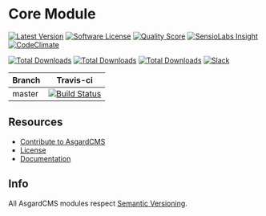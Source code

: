 # Core Module

[![Latest Version](https://img.shields.io/packagist/v/asgardcms/core-module.svg?style=flat-square)](https://github.com/asgardcms/core/releases)
[![Software License](https://img.shields.io/badge/license-MIT-brightgreen.svg?style=flat-square)](LICENSE.md)
[![Quality Score](https://img.shields.io/scrutinizer/g/asgardcms/core.svg?style=flat-square)](https://scrutinizer-ci.com/g/asgardcms/core)
[![SensioLabs Insight](https://img.shields.io/sensiolabs/i/57e26b38-6275-4608-96e2-44047aaed5c2.svg)](https://insight.sensiolabs.com/projects/57e26b38-6275-4608-96e2-44047aaed5c2)
[![CodeClimate](https://img.shields.io/codeclimate/github/AsgardCms/Core.svg)](https://codeclimate.com/github/AsgardCms/Core)

[![Total Downloads](https://img.shields.io/packagist/dd/asgardcms/core-module.svg?style=flat-square)](https://packagist.org/packages/asgardcms/core-module)
[![Total Downloads](https://img.shields.io/packagist/dm/asgardcms/core-module.svg?style=flat-square)](https://packagist.org/packages/asgardcms/core-module)
[![Total Downloads](https://img.shields.io/packagist/dt/asgardcms/core-module.svg?style=flat-square)](https://packagist.org/packages/asgardcms/core-module)
[![Slack](http://slack.asgardcms.com/badge.svg)](http://slack.asgardcms.com/)



| Branch | Travis-ci |
| ---------------- | --------------- |
| master  | [![Build Status](https://travis-ci.org/AsgardCms/Core.svg?branch=master)](https://travis-ci.org/AsgardCms/Core)  |

## Resources

- [Contribute to AsgardCMS](https://asgardcms.com/en/docs/getting-started/contributing)
- [License](LICENSE.md)
- [Documentation](http://asgardcms.com/docs/core-module/configuration)


## Info

All AsgardCMS modules respect [Semantic Versioning](http://semver.org/).
